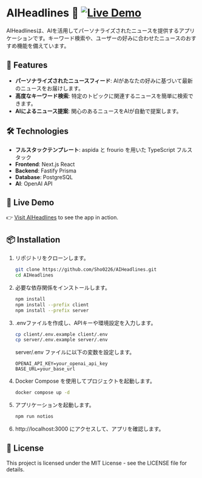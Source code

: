 # AIHeadlines 🎉 [![Live Demo](https://img.shields.io/badge/Live-Demo-blue)](https://aiheadlines.onrender.com/)

AIHeadlinesは、AIを活用してパーソナライズされたニュースを提供するアプリケーションです。キーワード検索や、ユーザーの好みに合わせたニュースのおすすめ機能を備えています。

## 🚀 Features

- **パーソナライズされたニュースフィード**: AIがあなたの好みに基づいて最新のニュースをお届けします。
- **高度なキーワード検索**: 特定のトピックに関連するニュースを簡単に検索できます。
- **AIによるニュース提案**: 関心のあるニュースをAIが自動で提案します。

## 🛠️ Technologies

- **フルスタックテンプレート**: aspida と frourio を用いた TypeScript フルスタック
- **Frontend**: Next.js React
- **Backend**: Fastify Prisma
- **Database**: PostgreSQL
- **AI**: OpenAI API

## 🔗 Live Demo

👉 [Visit AIHeadlines](https://aiheadlines.onrender.com/) to see the app in action.

## 📦 Installation

1. リポジトリをクローンします。

   ```bash
   git clone https://github.com/Sho0226/AIHeadlines.git
   cd AIHeadlines
   ```

2. 必要な依存関係をインストールします。

   ```bash
   npm install
   npm install --prefix client
   npm install --prefix server
   ```

3. .envファイルを作成し、APIキーや環境設定を入力します。

   ```bash
   cp client/.env.example client/.env
   cp server/.env.example server/.env
   ```

   server/.env ファイルに以下の変数を設定します。

   ```
   OPENAI_API_KEY=your_openai_api_key
   BASE_URL=your_base_url
   ```

4. Docker Compose を使用してプロジェクトを起動します。

   ```bash
   docker compose up -d
   ```

5. アプリケーションを起動します。

   ```bash
   npm run notios
   ```

6. http://localhost:3000 にアクセスして、アプリを確認します。

## 📝 License

This project is licensed under the MIT License - see the LICENSE file for details.
